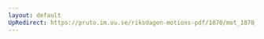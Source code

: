 ```yaml
---
layout: default
UpRedirect: https://pruto.im.uu.se/riksdagen-motions-pdf/1870/mot_1870__fk__11/mot_1870__fk__11-002.pdf
---
```

